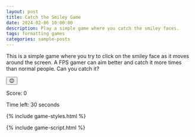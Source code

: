 ```yaml
---
layout: post
title: Catch the Smiley Game
date: 2024-02-06 10:00:00
description: Play a simple game where you catch the smiley faces.
tags: formatting games 
categories: sample-posts
---
```

<div class="content">
  <p>This is a simple game where you try to click on the smiley face as it moves around the screen. A FPS gamer can aim better and catch it more times than normal people. Can you catch it?</p>
</div>

<div id="game-area">
  <button id="smiley" onclick="scorePoint()">😊</button>
</div>
<div id="scoreboard">
  <p>Score: <span id="score">0</span></p>
  <p>Time left: <span id="time-left">30</span> seconds</p>
</div>

<!-- Include the game's styles -->
{% include game-styles.html %}

<!-- Include the game's script -->
{% include game-script.html %}